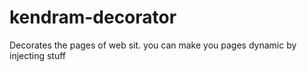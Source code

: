 # kendram-decorator
Decorates the pages of web sit. you can make you pages dynamic by injecting stuff
